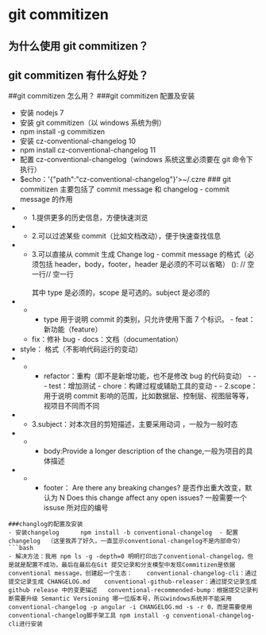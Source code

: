 # git commitizen

## 为什么使用 git commitizen？

## git commitizen 有什么好处？

##git commitizen 怎么用？
###git commitizen 配置及安装

- 安装 nodejs 7
- 安装 git commitizen（以 windows 系统为例）
- npm install -g commitizen
- 安装 cz-conventional-changelog 10
- npm install cz-conventional-changelog 11
- 配置 cz-conventional-changelog（windows 系统这里必须要在 git 命令下执行）
- \$echo：'{"path":"cz-conventional-changelog"}'>~/.czre ### git commitizen 主要包括了 commit message 和 changelog - commit message 的作用
- - 1.提供更多的历史信息，方便快速浏览
- - 2.可以过滤某些 commit（比如文档改动），便于快速查找信息
- - 3.可以直接从 commit 生成 Change log - commit message 的格式（必须包括 header，body，footer，header 是必须的不可以省略）
    <type>(<scope>): <subject>// 空一行<body>// 空一行<footer>  
    其中 type 是必须的，scope 是可选的。subject 是必须的
- - - type 用于说明 commit 的类别，只允许使用下面 7 个标识。 - feat：新功能（feature）
  - fix：修补 bug - docs：文档（documentation）
- style： 格式（不影响代码运行的变动）
- - - refactor：重构（即不是新增功能，也不是修改 bug 的代码变动） - - - test：增加测试 - chore：构建过程或辅助工具的变动 - - 2.scope：用于说明 commit 影响的范围，比如数据层、控制层、视图层等等，视项目不同而不同
- - 3.subject：对本次目的剪短描述，主要采用动词 ，一般为一般时态
- - - body:Provide a longer description of the change,一般为项目的具体描述
- - - footer： Are there any breaking changes? 是否作出重大改变，默认为 N Does this change affect any open issues? 一般需要一个 issuse 所对应的编号

````
###changlog的配置及安装
- 安装changelog      npm install -b conventional-changelog  - 配置changelog  （这里我弄了好久，一直显示conventional-changelog不是内部命令）
```bash
- 解决方法：我用 npm ls -g -depth=0 明明打印出了conventional-changelog，但是就是配置不成功，最后在最后在Git 提交记录和分支模型中发现Commitizen是依据conventional message，创建起一个生态：    conventional-changelog-cli：通过提交记录生成 CHANGELOG.md    conventional-github-releaser：通过提交记录生成 github release 中的变更描述   conventional-recommended-bump：根据提交记录判断需要升级 Semantic Versioning 哪一位版本号，所以windows系统并不能采用 conventional-changelog -p angular -i CHANGELOG.md -s -r 0，而是需要使用conventional-changelog脚手架工具 npm install -g conventional-changelog-cli进行安装
````
